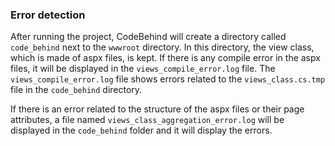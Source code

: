### Error detection

After running the project, CodeBehind will create a directory called `code_behind` next to the `wwwroot` directory. In this directory, the view class, which is made of aspx files, is kept. If there is any compile error in the aspx files, it will be displayed in the `views_compile_error.log` file. The `views_compile_error.log` file shows errors related to the `views_class.cs.tmp` file in the `code_behind` directory.

If there is an error related to the structure of the aspx files or their page attributes, a file named `views_class_aggregation_error.log` will be displayed in the `code_behind` folder and it will display the errors.
